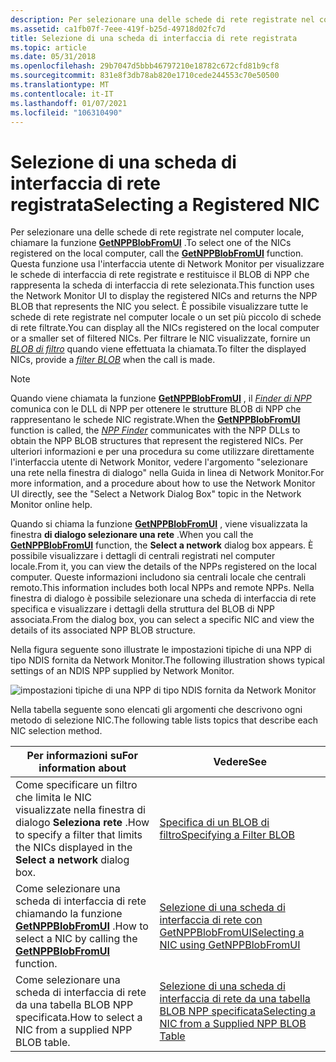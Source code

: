 ```yaml
---
description: Per selezionare una delle schede di rete registrate nel computer locale, chiamare la funzione GetNPPBlobFromUI.
ms.assetid: ca1fb07f-7eee-419f-b25d-49718d02fc7d
title: Selezione di una scheda di interfaccia di rete registrata
ms.topic: article
ms.date: 05/31/2018
ms.openlocfilehash: 29b7047d5bbb46797210e18782c672cfd81b9cf8
ms.sourcegitcommit: 831e8f3db78ab820e1710cede244553c70e50500
ms.translationtype: MT
ms.contentlocale: it-IT
ms.lasthandoff: 01/07/2021
ms.locfileid: "106310490"
---
```

# <a name="selecting-a-registered-nic"></a><span data-ttu-id="f0d92-103">Selezione di una scheda di interfaccia di rete registrata</span><span class="sxs-lookup"><span data-stu-id="f0d92-103">Selecting a Registered NIC</span></span>

<span data-ttu-id="f0d92-104">Per selezionare una delle schede di rete registrate nel computer locale, chiamare la funzione [**GetNPPBlobFromUI**](getnppblobfromui.md) .</span><span class="sxs-lookup"><span data-stu-id="f0d92-104">To select one of the NICs registered on the local computer, call the [**GetNPPBlobFromUI**](getnppblobfromui.md) function.</span></span> <span data-ttu-id="f0d92-105">Questa funzione usa l'interfaccia utente di Network Monitor per visualizzare le schede di interfaccia di rete registrate e restituisce il BLOB di NPP che rappresenta la scheda di interfaccia di rete selezionata.</span><span class="sxs-lookup"><span data-stu-id="f0d92-105">This function uses the Network Monitor UI to display the registered NICs and returns the NPP BLOB that represents the NIC you select.</span></span> <span data-ttu-id="f0d92-106">È possibile visualizzare tutte le schede di rete registrate nel computer locale o un set più piccolo di schede di rete filtrate.</span><span class="sxs-lookup"><span data-stu-id="f0d92-106">You can display all the NICs registered on the local computer or a smaller set of filtered NICs.</span></span> <span data-ttu-id="f0d92-107">Per filtrare le NIC visualizzate, fornire un [*BLOB di filtro*](f.md) quando viene effettuata la chiamata.</span><span class="sxs-lookup"><span data-stu-id="f0d92-107">To filter the displayed NICs, provide a [*filter BLOB*](f.md) when the call is made.</span></span>

> [!Note]  
> <span data-ttu-id="f0d92-108">Quando viene chiamata la funzione [**GetNPPBlobFromUI**](getnppblobfromui.md) , il [*Finder di NPP*](n.md) comunica con le DLL di NPP per ottenere le strutture BLOB di NPP che rappresentano le schede NIC registrate.</span><span class="sxs-lookup"><span data-stu-id="f0d92-108">When the [**GetNPPBlobFromUI**](getnppblobfromui.md) function is called, the [*NPP Finder*](n.md) communicates with the NPP DLLs to obtain the NPP BLOB structures that represent the registered NICs.</span></span> <span data-ttu-id="f0d92-109">Per ulteriori informazioni e per una procedura su come utilizzare direttamente l'interfaccia utente di Network Monitor, vedere l'argomento "selezionare una rete nella finestra di dialogo" nella Guida in linea di Network Monitor.</span><span class="sxs-lookup"><span data-stu-id="f0d92-109">For more information, and a procedure about how to use the Network Monitor UI directly, see the "Select a Network Dialog Box" topic in the Network Monitor online help.</span></span>

 

<span data-ttu-id="f0d92-110">Quando si chiama la funzione [**GetNPPBlobFromUI**](getnppblobfromui.md) , viene visualizzata la finestra **di dialogo selezionare una rete** .</span><span class="sxs-lookup"><span data-stu-id="f0d92-110">When you call the [**GetNPPBlobFromUI**](getnppblobfromui.md) function, the **Select a network** dialog box appears.</span></span> <span data-ttu-id="f0d92-111">È possibile visualizzare i dettagli di centrali registrati nel computer locale.</span><span class="sxs-lookup"><span data-stu-id="f0d92-111">From it, you can view the details of the NPPs registered on the local computer.</span></span> <span data-ttu-id="f0d92-112">Queste informazioni includono sia centrali locale che centrali remoto.</span><span class="sxs-lookup"><span data-stu-id="f0d92-112">This information includes both local NPPs and remote NPPs.</span></span> <span data-ttu-id="f0d92-113">Nella finestra di dialogo è possibile selezionare una scheda di interfaccia di rete specifica e visualizzare i dettagli della struttura del BLOB di NPP associata.</span><span class="sxs-lookup"><span data-stu-id="f0d92-113">From the dialog box, you can select a specific NIC and view the details of its associated NPP BLOB structure.</span></span>

<span data-ttu-id="f0d92-114">Nella figura seguente sono illustrate le impostazioni tipiche di una NPP di tipo NDIS fornita da Network Monitor.</span><span class="sxs-lookup"><span data-stu-id="f0d92-114">The following illustration shows typical settings of an NDIS NPP supplied by Network Monitor.</span></span>

![impostazioni tipiche di una NPP di tipo NDIS fornita da Network Monitor](images/networkdb.png)

<span data-ttu-id="f0d92-116">Nella tabella seguente sono elencati gli argomenti che descrivono ogni metodo di selezione NIC.</span><span class="sxs-lookup"><span data-stu-id="f0d92-116">The following table lists topics that describe each NIC selection method.</span></span>



| <span data-ttu-id="f0d92-117">Per informazioni su</span><span class="sxs-lookup"><span data-stu-id="f0d92-117">For information about</span></span>                                                                          | <span data-ttu-id="f0d92-118">Vedere</span><span class="sxs-lookup"><span data-stu-id="f0d92-118">See</span></span>                                                                                                  |
|------------------------------------------------------------------------------------------------|------------------------------------------------------------------------------------------------------|
| <span data-ttu-id="f0d92-119">Come specificare un filtro che limita le NIC visualizzate nella finestra di dialogo **Seleziona rete** .</span><span class="sxs-lookup"><span data-stu-id="f0d92-119">How to specify a filter that limits the NICs displayed in the **Select a network** dialog box.</span></span> | [<span data-ttu-id="f0d92-120">Specifica di un BLOB di filtro</span><span class="sxs-lookup"><span data-stu-id="f0d92-120">Specifying a Filter BLOB</span></span>](specifying-a-filter-blob.md)                                             |
| <span data-ttu-id="f0d92-121">Come selezionare una scheda di interfaccia di rete chiamando la funzione [**GetNPPBlobFromUI**](getnppblobfromui.md) .</span><span class="sxs-lookup"><span data-stu-id="f0d92-121">How to select a NIC by calling the [**GetNPPBlobFromUI**](getnppblobfromui.md) function.</span></span>      | [<span data-ttu-id="f0d92-122">Selezione di una scheda di interfaccia di rete con GetNPPBlobFromUI</span><span class="sxs-lookup"><span data-stu-id="f0d92-122">Selecting a NIC using GetNPPBlobFromUI</span></span>](getnppblobfromui.md)                                       |
| <span data-ttu-id="f0d92-123">Come selezionare una scheda di interfaccia di rete da una tabella BLOB NPP specificata.</span><span class="sxs-lookup"><span data-stu-id="f0d92-123">How to select a NIC from a supplied NPP BLOB table.</span></span>                                            | [<span data-ttu-id="f0d92-124">Selezione di una scheda di interfaccia di rete da una tabella BLOB NPP specificata</span><span class="sxs-lookup"><span data-stu-id="f0d92-124">Selecting a NIC from a Supplied NPP BLOB Table</span></span>](selecting-a-nic-from-a-supplied-npp-blob-table.md) |



 

 

 



